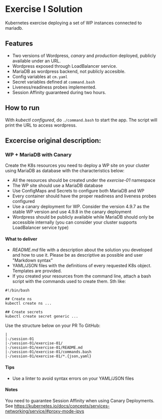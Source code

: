 # Exercise I Solution

Kubernetes exercise deploying a set of WP instances connected to mariadb.

## Features

* Two versions of Wordpress, _canary_ and _production_ deployed, publicly available under an URL.
* Wordpress exposed through LoadBalancer service.
* MariaDB as wordpress backend, not publicly accesible.
* Config variables at `cm.yaml`
* Secret variables defined at `command.bash`
* Liveness/readiness probes implemented.
* Session Affinity guaranteed during two hours.

## How to run

With *kubectl configured*, do `./command.bash` to start the app. The script will print the URL to access wordpress.

## Excercise original description:

### WP + MariaDB with Canary

Create the K8s resources you need to deploy a WP site on your cluster using
MariaDB as database with the characteristics below:

* All the resources should be created under the *exercise-01* namespace
* The WP site should use a MariaDB database
* Use ConfigMaps and Secrets to configure both MariaDB and WP
* Every container should have the proper readiness and liveness probes
configured
* Use a canary deployment for WP. Consider the version 4.9.7 as the stable WP
version and use 4.9.8 in the canary deployment
* Wordpress should be publicly available while MariaDB should only be accessible
internally (you can consider your cluster supports LoadBalancer service type)

#### What to deliver

* *README.md* file with a description about the solution you developed and how to
use it. Please be as descriptive as possible and user "Markdown syntax"
* YAML/JSON files with the definitions of every requested K8s object. Templates
are provided.
* If you created your resources from the command line, attach a bash script with
the commands used to create them. Sth like:

```
#!/bin/bash

## Create ns
kubectl create ns ...

## Create secrets
kubectl create secret generic ...
```

Use the structure below on your PR To GitHub:

```
|
|-/session-01
|-/session-01/exercise-01/
|-/session-01/exercise-01/README.md
|-/session-01/exercise-01/commands.bash
|-/session-01/exercise-01/*.{json,yaml}
```

#### Tips

* Use a linter to avoid syntax errors on your YAML/JSON files

#### Notes

You need to guarantee Session Affinity when using Canary Deployments. See https://kubernetes.io/docs/concepts/services-networking/service/#proxy-mode-ipvs
